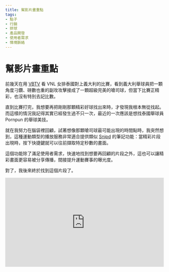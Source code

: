 ```yaml
---
title: 幫影片畫重點
tags: 
- 點子
- 行銷
- 排球
- 產品開發
- 使用者需求
- 情境脈絡
---
```


# 幫影片畫重點

前幾天在用 [VBTV](https://www.volleyballworld.tv/) 看 VNL 女排泰國對上義大利的比賽，看到義大利舉球員把一顆角度刁鑽、磅數也重的副攻攻擊接成了一顆超級完美的嗆司球，但當下比賽正精彩，也沒有特別去記比數。

直到比賽打完，我想要再把剛剛那顆精彩好球找出來時，才發現我根本無從找起。而這樣的情況我記得其實已經發生過不只一次，最近的一次應該是想找泰國舉球員 Pornpun 的舉球美技。

就在我努力在腦袋裡回顧，試著想像那顆嗆司球最可能出現的時間點時，我突然想到，這種運動類型的播放服務非常適合提供類似 [Snipd](https://www.snipd.com/) 的筆記功能：當精彩片段出現時，按下快捷鍵就可以往前擷取特定秒數的畫面。

這個功能除了滿足使用者需求，快速地找到想要再回顧的片段之外，這也可以讓精彩畫面更容易被分享傳播，間接提升運動賽事的曝光度。

對了，我後來終於找到這個片段了。

<div style="width:100%;height:0px;position:relative;padding-bottom:56.338%;"><iframe src="https://streamable.com/e/itioe3?loop=0" frameborder="0" width="100%" height="100%" allowfullscreen style="width:100%;height:100%;position:absolute;left:0px;top:0px;overflow:hidden;"></iframe></div>